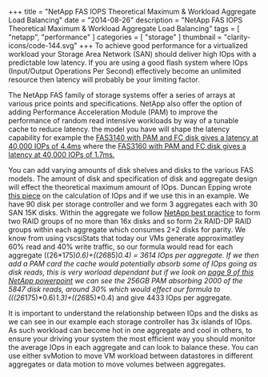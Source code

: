 +++
title = "NetApp FAS IOPS Theoretical Maximum & Workload Aggregate Load Balancing"
date = "2014-08-26"
description = "NetApp FAS IOPS Theoretical Maximum & Workload Aggregate Load Balancing"
tags = [
    "netapp",
    "performance"
]
categories = [
    "storage"
]
thumbnail = "clarity-icons/code-144.svg"
+++
To achieve good performance for a virtualized workload your Storage Area Network (SAN) should deliver high IOps with a predictable low latency. If you are using a good flash system where IOps (Input/Output Operations Per Second) effectively become an unlimited resource then latency will probably be your limiting factor.

The NetApp FAS family of storage systems offer a series of arrays at various price points and specifications. NetApp also offer the option of adding Performance Acceleration Module (PAM) to improve the performance of random read intensive workloads by way of a tunable cache to reduce latency. the model you have will shape the latency capability for example the [FAS3140 with PAM and FC disk gives a latency at 40,000 IOPs of 4.4ms](https://www.spec.org/sfs2008/results/res2009q1/sfs2008-20081215-00111.html) where the [FAS3160 with PAM and FC disk gives a latency at 40,000 IOPs of 1.7ms.](https://www.spec.org/sfs2008/results/res2009q3/sfs2008-20090727-00126.html)

You can add varying amounts of disk shelves and disks to the various FAS models. The amount of disk and specification of disk and aggregate design will effect the theoretical maximum amount of IOps. Duncan Epping wrote [this piece](http://www.yellow-bricks.com/2009/12/23/iops/) on the calculation of IOps and if we use this in an example. We have 90 disk per storage controller and we form 3 aggregates each with 30 SAN 15K disks. Within the aggregate we follow [NetApp best practice](https://communities.netapp.com/message/2676%20) to form two RAID groups of no more than 16x disks and so form 2x RAID-DP RAID groups within each aggregate which consumes 2×2 disks for parity.  We know from using vscsiStats that today our VMs generate approximatley 60% read and 40% write traffic,  so our formula would read for each aggregate ((26*175)*0.6)+((26*85)*0.4) = 3614 IOps per aggregate.  If we then add a PAM card the cache would potentially absorb some of IOps going as disk reads, this is very worload dependant but if we look on [page 9 of this NetApp powerpoint](https://communities.netapp.com/servlet/JiveServlet/download/3053-2273/TechONTAP_PAM.ppt) we can see the 256GB PAM absorbing 2000 of the 5847 disk reads,  around 30% which would effect our formula to (((26*175)*0.6)*1.3)+((26*85)*0.4) and give 4433 IOps per aggregate.

It is important to understand the relationship between IOps and the disks as we can see in our example each storage controller has 3x islands of IOps.  As such workload can become hot in one aggregate and cool in others,  to ensure your driving your system the most efficient way you should monitor the average IOps in each aggregate and can look to balance these.  You can use either svMotion to move VM workload between datastores in different aggregates or data motion to move volumes between aggregates.